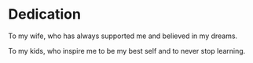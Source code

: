 # Dedication

To my wife, who has always supported me and believed in my dreams.

To my kids, who inspire me to be my best self and to never stop learning.

